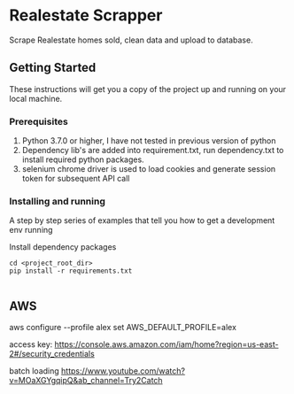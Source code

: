 # Realestate Scrapper

Scrape Realestate homes sold, clean data and upload to database.

## Getting Started

These instructions will get you a copy of the project up and running on your local machine.

### Prerequisites

1. Python 3.7.0 or higher, I have not tested in previous version of python
2. Dependency lib's are added into requirement.txt, run dependency.txt to install required python packages.
3. selenium chrome driver is used to load cookies and generate session token for subsequent API call



### Installing and running

A step by step series of examples that tell you how to get a development env running

Install dependency packages 

```
cd <project_root_dir>
pip install -r requirements.txt


```


## AWS 

aws configure --profile alex
set AWS_DEFAULT_PROFILE=alex

access key: https://console.aws.amazon.com/iam/home?region=us-east-2#/security_credentials

batch loading
https://www.youtube.com/watch?v=MOaXGYgqipQ&ab_channel=Try2Catch


